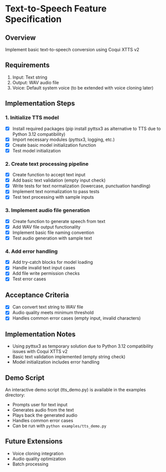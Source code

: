 # Text-to-Speech Feature Specification

## Overview
Implement basic text-to-speech conversion using Coqui XTTS v2

## Requirements
1. Input: Text string
2. Output: WAV audio file
3. Voice: Default system voice (to be extended with voice cloning later)

## Implementation Steps

### 1. Initialize TTS model
- [x] Install required packages (pip install pyttsx3 as alternative to TTS due to Python 3.12 compatibility)
- [x] Import necessary modules (pyttsx3, logging, etc.)
- [x] Create basic model initialization function
- [x] Test model initialization

### 2. Create text processing pipeline
- [x] Create function to accept text input
- [x] Add basic text validation (empty input check)
- [x] Write tests for text normalization (lowercase, punctuation handling)
- [x] Implement text normalization to pass tests
- [x] Test text processing with sample inputs

### 3. Implement audio file generation
- [x] Create function to generate speech from text
- [x] Add WAV file output functionality
- [x] Implement basic file naming convention
- [x] Test audio generation with sample text

### 4. Add error handling
- [x] Add try-catch blocks for model loading
- [x] Handle invalid text input cases
- [x] Add file write permission checks
- [x] Test error cases

## Acceptance Criteria
- [x] Can convert text string to WAV file
- [x] Audio quality meets minimum threshold
- [x] Handles common error cases (empty input, invalid characters)

## Implementation Notes
- Using pyttsx3 as temporary solution due to Python 3.12 compatibility issues with Coqui XTTS v2
- Basic text validation implemented (empty string check)
- Model initialization includes error handling

## Demo Script
An interactive demo script (tts_demo.py) is available in the examples directory:
- Prompts user for text input
- Generates audio from the text
- Plays back the generated audio
- Handles common error cases
- Can be run with `python examples/tts_demo.py`

## Future Extensions
- Voice cloning integration
- Audio quality optimization
- Batch processing